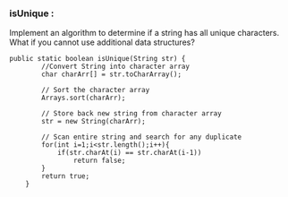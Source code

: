 ### isUnique : 
Implement an algorithm to determine if a string has all unique characters. What if you
cannot use additional data structures?

```
public static boolean isUnique(String str) {
        //Convert String into character array
        char charArr[] = str.toCharArray();

        // Sort the character array
        Arrays.sort(charArr);
        
        // Store back new string from character array
        str = new String(charArr);
    
        // Scan entire string and search for any duplicate
        for(int i=1;i<str.length();i++){
            if(str.charAt(i) == str.charAt(i-1))
                return false;
        }
        return true;
    }
```